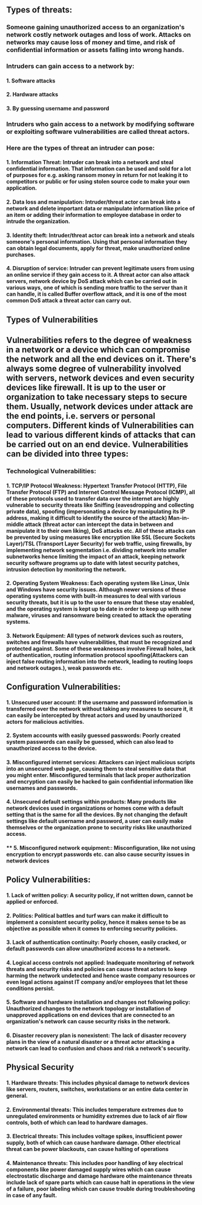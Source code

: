## Types of threats:

### Someone gaining unauthorized access to an organization's network costly network outages and loss of work. Attacks on networks may cause loss of money and time, and risk of confidential information or assets falling into wrong hands. 

### Intruders can gain access to a network by:
#### 1. Software attacks 
#### 2. Hardware attacks
#### 3. By guessing username and password

### Intruders who gain access to a network by modifying software or exploiting software vulnerabilities are called threat actors.

### Here are the types of threat an intruder can pose:

#### 1. Information Threat: Intruder can break into a network and steal confidential information. That information can be used and sold for a lot of purposes for e.g. asking ransom money in return for not leaking it to competitors or public or for using stolen source code to make your own application. 

#### 2. Data loss and manipulation: Intruder/threat actor can break into a network and delete important data or manipulate information like price of an item or adding their information to employee database in order to intrude the organization. 

#### 3. Identity theft: Intruder/threat actor can break into a network and steals someone's personal information. Using that personal information they can obtain legal documents, apply for threat, make unauthorized online purchases.

#### 4. Disruption of service: Intruder can prevent legitimate users from using an online service if they gain access to it. A threat actor can also attack servers, network device by DoS attack which can be carried out in various ways, one of which is sending more traffic to the server than it can handle, it is called Buffer overflow attack, and it is one of the most common DoS attack a threat actor can carry out. 

## Types of Vulnerabilities

## Vulnerabilities refers to the degree of weakness in a network or a device which can compromise the network and all the end devices on it. There's always some degree of vulnerability involved with servers, network devices and even security devices like firewall. It is up to the user or organization to take necessary steps to secure them. Usually, network devices under attack are the end points, i.e. servers or personal computers. Different kinds of Vulnerabilities can lead to various different kinds of attacks that can be carried out on an end device. Vulnerabilities can be divided into three types:

### Technological Vulnerabilities:

#### 1. TCP/IP Protocol Weakness: Hypertext Transfer Protocol (HTTP), File Transfer Protocol (FTP) and Internet Control Message Protocol (ICMP), all of these protocols used to transfer data over the internet are highly vulnerable to security threats like Sniffing (eavesdropping and collecting private data), spoofing (impersonating a device by manipulating its IP address, making it difficult to identify the source of the attack) Man-in-middle attack (threat actor can intercept the data in between and manipulate it to their own liking), DoS attacks etc. All of these attacks can be prevented by using measures like encryption like SSL (Secure Sockets Layer)/TSL (Transport Layer Security) for web traffic, using firewalls, by implementing network segmentation i.e. dividing network into smaller subnetworks hence limiting the impact of an attack, keeping network security software programs up to date with latest security patches, intrusion detection by monitoring the network.

#### 2. Operating System Weakness: Each operating system like Linux, Unix and Windows have security issues. Although newer versions of these operating systems come with built-in measures to deal with various security threats, but it is up to the user to ensure that these stay enabled, and the operating system is kept up to date in order to keep up with new malware, viruses and ransomware being created to attack the operating systems.

#### 3.  Network Equipment: All types of network devices such as routers, switches and firewalls have vulnerabilities, that must be recognized and protected against. Some of these weaknesses involve Firewall holes, lack of authentication,  routing information protocol spoofing(Attackers can inject false routing information into the network, leading to routing loops and network outages.), weak passwords etc. 

## Configuration Vulnerabilities:

#### 1. Unsecured user account: If the username and password information is transferred over the network without taking any measures to secure it, it can easily be intercepted by threat actors and used by unauthorized actors for malicious activities.

#### 2. System accounts with easily guessed passwords: Poorly created system passwords can easily be guessed, which can also lead to unauthorized access to the device.

#### 3. Misconfigured internet services: Attackers can inject malicious scripts into an unsecured web page, causing them to steal sensitive data that you might enter. Misconfigured terminals that lack proper authorization and encryption can easily be hacked to gain confidential information like usernames and passwords.

#### 4. Unsecured default settings within products: Many products like network devices used in organizations or homes come with a default setting that is the same for all the devices. By not changing the default settings like default username and password, a user can easily make themselves or the organization prone to security risks like unauthorized access.

#### ** 5. Misconfigured network equipment:: Misconfiguration, like not using encryption to encrypt passwords etc. can also cause security issues in network devices


## Policy Vulnerabilities:

#### 1. Lack of written policy: A security policy, if not written down, cannot be applied or enforced.

#### 2. Politics: Political battles and turf wars can make it difficult to implement a consistent security policy, hence it makes sense to be as objective as possible when it comes to enforcing security policies.

#### 3. Lack of authentication continuity: Poorly chosen, easily cracked, or default passwords can allow unauthorized access to a network.

#### 4. Logical access controls not applied: Inadequate monitoring of network threats and security risks and policies can cause threat actors to keep harming the network undetected and hence waste company resources or even legal actions against IT company and/or employees that let these conditions persist.

#### 5. Software and hardware installation and changes not following policy: Unauthorized changes to the network topology or installation of unapproved applications on end devices that are connected to an organization's network can cause security risks in the network.

#### 6. Disaster recovery plan is nonexistent: The lack of disaster recovery plans in the view of a natural disaster or a threat actor attacking a network can lead to confusion and chaos and risk a network's security.

## Physical Security

#### 1. Hardware threats: This includes physical damage to network devices like servers, routers, switches, workstations or an entire data center in general.

#### 2. Environmental threats: This includes temperature extremes due to unregulated environments or humidity extremes due to lack of air flow controls, both of which can lead to hardware damages.

#### 3. Electrical threats: This includes voltage spikes, insufficient power supply, both of which can cause hardware damage. Other electrical threat can be power blackouts, can cause halting of operations

#### 4. Maintenance threats: This includes poor handling of key electrical components like power damaged supply wires which can cause electrostatic discharge and damage hardware othe maintenance threats include lack of spare parts which can cause halt in operations in the view of a failure, poor labeling which can cause trouble during troubleshooting in case of any fault. 
